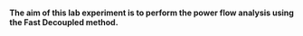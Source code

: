#### The aim of this lab experiment is to perform the power flow analysis using the Fast Decoupled method.